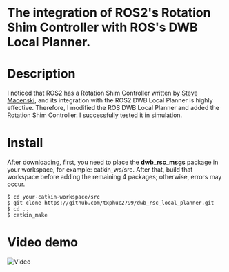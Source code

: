 # The integration of ROS2's Rotation Shim Controller with ROS's DWB Local Planner.

# Description
I noticed that ROS2 has a Rotation Shim Controller written by [Steve Macenski]([https://github.com/tyuownu/micvision](https://github.com/ros-planning/navigation2/tree/main/nav2_rotation_shim_controller)), and its integration with the ROS2 DWB Local Planner is highly effective. Therefore, I modified the ROS DWB Local Planner and added the Rotation Shim Controller. I successfully tested it in simulation.
# Install
After downloading, first, you need to place the **dwb_rsc_msgs** package in your workspace, for example: catkin_ws/src. After that, build that workspace before adding the remaining 4 packages; otherwise, errors may occur.
```
$ cd your-catkin-workspace/src
$ git clone https://github.com/txphuc2799/dwb_rsc_local_planner.git
$ cd ..
$ catkin_make
```
# Video demo
![Video](https://www.youtube.com/watch?v=D3hKsPmcZc8](https://www.youtube.com/watch?v=szuLjqeD2IY)https://www.youtube.com/watch?v=szuLjqeD2IY)
